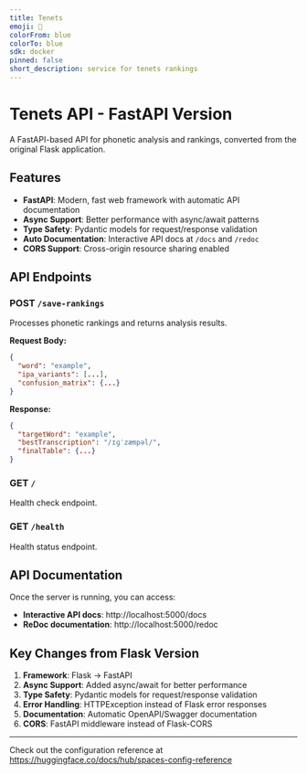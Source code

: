 ```yaml
---
title: Tenets
emoji: 🐠
colorFrom: blue
colorTo: blue
sdk: docker
pinned: false
short_description: service for tenets rankings
---
```


# Tenets API - FastAPI Version

A FastAPI-based API for phonetic analysis and rankings, converted from the original Flask application.

## Features

- **FastAPI**: Modern, fast web framework with automatic API documentation
- **Async Support**: Better performance with async/await patterns
- **Type Safety**: Pydantic models for request/response validation
- **Auto Documentation**: Interactive API docs at `/docs` and `/redoc`
- **CORS Support**: Cross-origin resource sharing enabled

## API Endpoints

### POST `/save-rankings`

Processes phonetic rankings and returns analysis results.

**Request Body:**

```json
{
  "word": "example",
  "ipa_variants": [...],
  "confusion_matrix": {...}
}
```

**Response:**

```json
{
  "targetWord": "example",
  "bestTranscription": "/ɪɡˈzæmpəl/",
  "finalTable": {...}
}
```

### GET `/`

Health check endpoint.

### GET `/health`

Health status endpoint.

## API Documentation

Once the server is running, you can access:

- **Interactive API docs**: http://localhost:5000/docs
- **ReDoc documentation**: http://localhost:5000/redoc

## Key Changes from Flask Version

1. **Framework**: Flask → FastAPI
2. **Async Support**: Added async/await for better performance
3. **Type Safety**: Pydantic models for request/response validation
4. **Error Handling**: HTTPException instead of Flask error responses
5. **Documentation**: Automatic OpenAPI/Swagger documentation
6. **CORS**: FastAPI middleware instead of Flask-CORS

---

Check out the configuration reference at https://huggingface.co/docs/hub/spaces-config-reference
